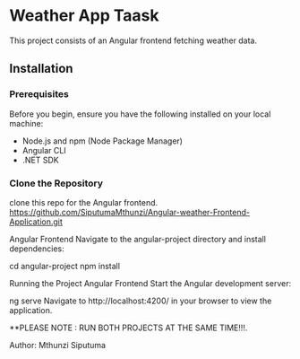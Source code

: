 # Weather App Taask

This  project consists of an Angular frontend  fetching weather data.

## Installation

### Prerequisites

Before you begin, ensure you have the following installed on your local machine:

- Node.js and npm (Node Package Manager)
- Angular CLI
- .NET SDK

### Clone the Repository
clone this repo for the Angular frontend.
https://github.com/SiputumaMthunzi/Angular-weather-Frontend-Application.git


Angular Frontend
Navigate to the angular-project directory and install dependencies:

cd angular-project
npm install


Running the Project
Angular Frontend
Start the Angular development server:


ng serve
Navigate to http://localhost:4200/ in your browser to view the application.


**PLEASE NOTE :   RUN BOTH PROJECTS AT THE SAME TIME!!!.

Author: Mthunzi Siputuma
